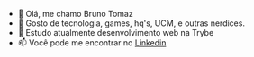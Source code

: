 - 👋 Olá, me chamo Bruno Tomaz
- 👀 Gosto de tecnologia, games, hq's, UCM, e outras nerdices.
- 🌱 Estudo atualmente desenvolvimento web na Trybe
- 📫 Você pode me encontrar no [Linkedin](https://www.linkedin.com/orbnu/)

<!---
OrbnuMozat/OrbnuMozat is a ✨ special ✨ repository because its `README.md` (this file) appears on your GitHub profile.
You can click the Preview link to take a look at your changes.
--->
